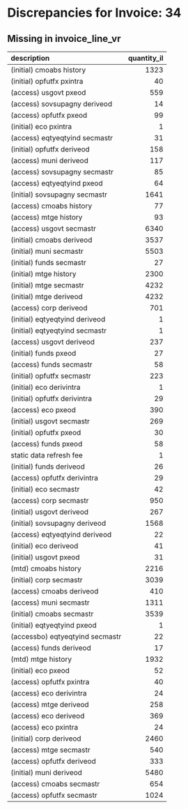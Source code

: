 # Discrepancies for Invoice: 34

## Missing in invoice_line_vr

| description                     |   quantity_il |
|:--------------------------------|--------------:|
| (initial) cmoabs history        |          1323 |
| (initial) opfutfx pxintra       |            40 |
| (access) usgovt pxeod           |           559 |
| (access) sovsupagny deriveod    |            14 |
| (access) opfutfx pxeod          |            99 |
| (initial) eco pxintra           |             1 |
| (access) eqtyeqtyind secmastr   |            31 |
| (initial) opfutfx deriveod      |           158 |
| (access) muni deriveod          |           117 |
| (access) sovsupagny secmastr    |            85 |
| (access) eqtyeqtyind pxeod      |            64 |
| (initial) sovsupagny secmastr   |          1641 |
| (access) cmoabs history         |            77 |
| (access) mtge history           |            93 |
| (access) usgovt secmastr        |          6340 |
| (initial) cmoabs deriveod       |          3537 |
| (initial) muni secmastr         |          5503 |
| (initial) funds secmastr        |            27 |
| (initial) mtge history          |          2300 |
| (initial) mtge secmastr         |          4232 |
| (initial) mtge deriveod         |          4232 |
| (access) corp deriveod          |           701 |
| (initial) eqtyeqtyind deriveod  |             1 |
| (initial) eqtyeqtyind secmastr  |             1 |
| (access) usgovt deriveod        |           237 |
| (initial) funds pxeod           |            27 |
| (access) funds secmastr         |            58 |
| (initial) opfutfx secmastr      |           223 |
| (initial) eco derivintra        |             1 |
| (initial) opfutfx derivintra    |            29 |
| (access) eco pxeod              |           390 |
| (initial) usgovt secmastr       |           269 |
| (initial) opfutfx pxeod         |            30 |
| (access) funds pxeod            |            58 |
| static data refresh fee         |             1 |
| (initial) funds deriveod        |            26 |
| (access) opfutfx derivintra     |            29 |
| (initial) eco secmastr          |            42 |
| (access) corp secmastr          |           950 |
| (initial) usgovt deriveod       |           267 |
| (initial) sovsupagny deriveod   |          1568 |
| (access) eqtyeqtyind deriveod   |            22 |
| (initial) eco deriveod          |            41 |
| (initial) usgovt pxeod          |            31 |
| (mtd) cmoabs history            |          2216 |
| (initial) corp secmastr         |          3039 |
| (access) cmoabs deriveod        |           410 |
| (access) muni secmastr          |          1311 |
| (initial) cmoabs secmastr       |          3539 |
| (initial) eqtyeqtyind pxeod     |             1 |
| (accessbo) eqtyeqtyind secmastr |            22 |
| (access) funds deriveod         |            17 |
| (mtd) mtge history              |          1932 |
| (initial) eco pxeod             |            52 |
| (access) opfutfx pxintra        |            40 |
| (access) eco derivintra         |            24 |
| (access) mtge deriveod          |           258 |
| (access) eco deriveod           |           369 |
| (access) eco pxintra            |            24 |
| (initial) corp deriveod         |          2460 |
| (access) mtge secmastr          |           540 |
| (access) opfutfx deriveod       |           333 |
| (initial) muni deriveod         |          5480 |
| (access) cmoabs secmastr        |           654 |
| (access) opfutfx secmastr       |          1024 |
